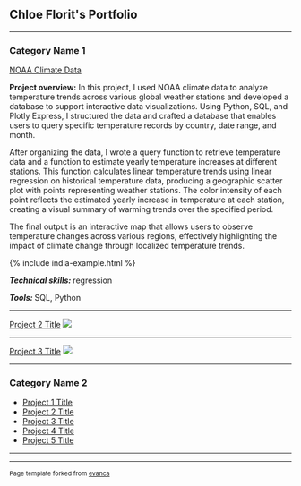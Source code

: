 ## Chloe Florit's Portfolio

---

### Category Name 1 

[NOAA Climate Data](/sample_page)
<p>
  <strong>Project overview:</strong>
  In this project, I used NOAA climate data to analyze temperature trends across various global weather stations and developed a database to support interactive data visualizations. Using Python, SQL, and Plotly Express, I structured the data and crafted a database that enables users to query specific temperature records by country, date range, and month.

</p>
<p>
  After organizing the data, I wrote a query function to retrieve temperature data and a function to estimate yearly temperature increases at different stations. This function calculates linear temperature trends using linear regression on historical temperature data, producing a geographic scatter plot with points representing weather stations. The color intensity of each point reflects the estimated yearly increase in temperature at each station, creating a visual summary of warming trends over the specified period.

</p>

<p>
  The final output is an interactive map that allows users to observe temperature changes across various regions, effectively highlighting the impact of climate change through localized temperature trends.
</p>

<div class="display">
    {% include india-example.html %}
</div>


<p>
  <strong>
    <em>Technical skills:</em>
  </strong>
  regression
</p>
<p>
  <strong>
    <em>Tools:</em>
    
  </strong>
  SQL, Python
</p>


---
[Project 2 Title](/pdf/sample_presentation.pdf)
<img src="images/dummy_thumbnail.jpg?raw=true"/>

---
[Project 3 Title](http://example.com/)
<img src="images/dummy_thumbnail.jpg?raw=true"/>

---

### Category Name 2

- [Project 1 Title](http://example.com/)
- [Project 2 Title](http://example.com/)
- [Project 3 Title](http://example.com/)
- [Project 4 Title](http://example.com/)
- [Project 5 Title](http://example.com/)

---




---
<p style="font-size:11px">Page template forked from <a href="https://github.com/evanca/quick-portfolio">evanca</a></p>
<!-- Remove above link if you don't want to attibute -->
